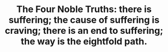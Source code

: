 ---
title: "The Four Noble Truths: there is suffering; the cause of suffering is craving; there is an end to suffering; the way is the eightfold path."
tags: buddhism human
buddhistidea: true
order: 3
---